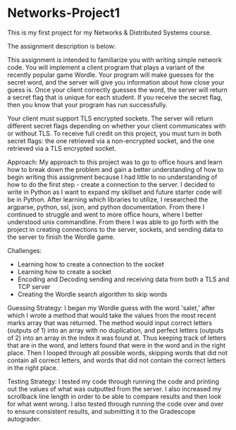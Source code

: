 # Networks-Project1

This is my first project for my Networks & Distributed Systems course. 

The assignment description is below:

This assignment is intended to familiarize you with writing simple network code. You will implement a client program that plays a variant of the recently popular game Wordle. Your program will make guesses for the secret word, and the server will give you information about how close your guess is. Once your client correctly guesses the word, the server will return a secret flag that is unique for each student. If you receive the secret flag, then you know that your program has run successfully.

Your client must support TLS encrypted sockets. The server will return different secret flags depending on whether your client communicates with or without TLS. To receive full credit on this project, you must turn in both secret flags: the one retrieved via a non-encrypted socket, and the one retrieved via a TLS encrypted socket.

Approach:
My approach to this project was to go to office hours and learn how to break down the problem and gain a better understanding of how to begin writing this assignment because I had little to no understanding of how to do the first step - create a connection to the server. I  decided to write in Python as I want to expand my skillset and future starter code will be in Python. After learning which libraries to utilize, I researched the argparse, python, ssl, json, and python documentation. From there I continued to struggle and went to more office hours, where I better understood unix commandline. From there I was able to go forth with the project in creating connections to the server, sockets, and sending data to the server to finish the Wordle game.

Challenges:
- Learning how to create a connection to the socket
- Learning how to create a socket
- Encoding and Decoding sending and receiving data from both a TLS and TCP server
- Creating the Wordle search algorithm to skip words

Guessing Strategy:
I began my Wordle guess with the word 'salet,' after which I wrote a method that would take the values from the most recent marks array that was returned. The method would input correct letters (outputs of 1) into an array with no duplication, and perfect letters (outputs of 2) into an array in the index it was found at. Thus keeping track of letters that are in the word, and letters found that were in the word and in the right place. Then I looped through all possible words, skipping words that did not contain all correct letters, and words that did not contain the correct letters in the right place.

Testing Strategy:
I tested my code through running the code and printing out the values of what was outputted from the server. I also increased my scrollback line length in order to be able to compare results and then look for what went wrong. I also tested through running the code over and over to ensure consistent results, and submitting it to the Gradescope autograder.
